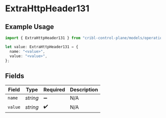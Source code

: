 # ExtraHttpHeader131

## Example Usage

```typescript
import { ExtraHttpHeader131 } from "cribl-control-plane/models/operations";

let value: ExtraHttpHeader131 = {
  name: "<value>",
  value: "<value>",
};
```

## Fields

| Field              | Type               | Required           | Description        |
| ------------------ | ------------------ | ------------------ | ------------------ |
| `name`             | *string*           | :heavy_minus_sign: | N/A                |
| `value`            | *string*           | :heavy_check_mark: | N/A                |